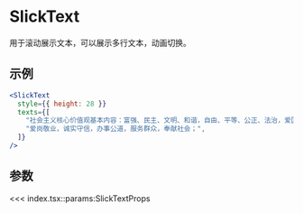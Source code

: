 <script setup>
import { SlickText } from '@wenonly/react-components'
</script>

# SlickText

用于滚动展示文本，可以展示多行文本，动画切换。

## 示例

<VueWrapper :component="SlickText" :style="{height: 28}" :texts="['社会主义核心价值观基本内容：富强、民主、文明、和谐，自由、平等、公正、法治，爱国、敬业、诚信、友善；', '爱岗敬业，诚实守信，办事公道，服务群众，奉献社会；']" />

```jsx
<SlickText
  style={{ height: 28 }}
  texts={[
    "社会主义核心价值观基本内容：富强、民主、文明、和谐，自由、平等、公正、法治，爱国、敬业、诚信、友善；",
    "爱岗敬业，诚实守信，办事公道，服务群众，奉献社会；",
  ]}
/>
```

## 参数

<<< index.tsx::params:SlickTextProps
